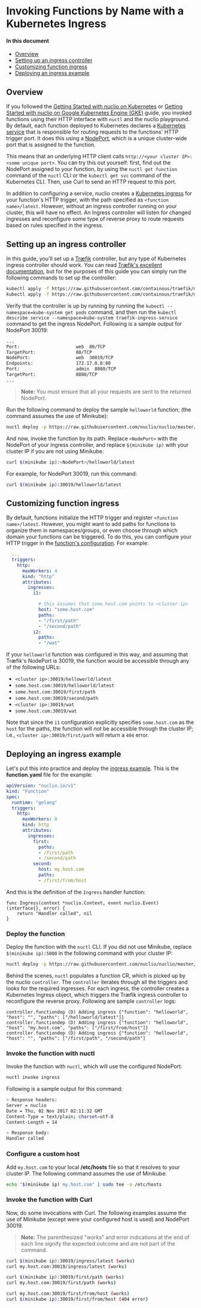 # Invoking Functions by Name with a Kubernetes Ingress

#### In this document

- [Overview](#overview)
- [Setting up an ingress controller](#setting-up-an-ingress-controller)
- [Customizing function ingress](#customizing-function-ingress)
- [Deploying an ingress example](#deploying-an-ingress-example)

## Overview

If you followed the [Getting Started with nuclio on Kubernetes](/docs/setup/k8s/getting-started-k8s.md) or [Getting Started with nuclio on Google Kubernetes Engine (GKE)](/docs/setup/gke/getting-started-gke.md) guide, you invoked functions using their HTTP interface with `nuctl` and the nuclio playground. By default, each function deployed to Kubernetes declares a [Kubernetes service](https://kubernetes.io/docs/concepts/services-networking/service/) that is responsible for routing requests to the functions' HTTP trigger port. It does this using a [NodePort](https://kubernetes.io/docs/concepts/services-networking/service/#type-nodeport), which is a unique cluster-wide port that is assigned to the function.

This means that an underlying HTTP client calls `http://<your cluster IP>:<some unique port>`. You can try this out yourself: first, find out the NodePort assigned to your function, by using the `nuctl get function` command of the `nuctl` CLI or the `kubectl get svc` command of the Kubernetes CLI. Then, use Curl to send an HTTP request to this port.

In addition to configuring a service, nuclio creates a [Kubernetes ingress](https://kubernetes.io/docs/concepts/services-networking/ingress/) for your function's HTTP trigger, with the path specified as `<function name>/latest`. However, without an ingress controller running on your cluster, this will have no effect. An Ingress controller will listen for changed ingresses and reconfigure some type of reverse proxy to route requests based on rules specified in the ingress.

## Setting up an ingress controller

In this guide, you'll set up a [Træfik](https://docs.traefik.io/) controller, but any type of Kubernetes ingress controller should work. You can read [Træfik's excellent documentation](https://docs.traefik.io/user-guide/kubernetes/), but for the purposes of this guide you can simply run the following commands to set up the controller:

```sh
kubectl apply -f https://raw.githubusercontent.com/containous/traefik/master/examples/k8s/traefik-rbac.yaml
kubectl apply -f https://raw.githubusercontent.com/containous/traefik/master/examples/k8s/traefik-deployment.yaml
```

Verify that the controller is up by running by running the `kubectl --namespace=kube-system get pods` command, and then run the `kubectl describe service --namespace=kube-system traefik-ingress-service` command to get the ingress NodePort. Following is a sample output for NodePort 30019:

```sh
...
Port:                     web  80/TCP
TargetPort:               80/TCP
NodePort:                 web  30019/TCP
Endpoints:                172.17.0.8:80
Port:                     admin  8080/TCP
TargetPort:               8080/TCP
...
```

> **Note:** You must ensure that all your requests are sent to the returned NodePort.

Run the following command to deploy the sample `helloworld` function; (the command assumes the use of Minikube):
```sh
nuctl deploy -p https://raw.githubusercontent.com/nuclio/nuclio/master/hack/examples/golang/helloworld/helloworld.go --registry $(minikube ip):5000 helloworld --run-registry localhost:5000
```

And now, invoke the function by its path.
Replace `<NodePort>` with the NodePort of your ingress controller, and replace `${minikube ip)` with your cluster IP if you are not using Minikube:
```sh
curl $(minikube ip):<NodePort>/helloworld/latest
```

For example, for NodePort 30019, run this command:
```sh
curl $(minikube ip):30019/helloworld/latest
```

## Customizing function ingress

By default, functions initialize the HTTP trigger and register `<function name>/latest`. However, you might want to add paths for functions to organize them in namespaces/groups, or even choose through which domain your functions can be triggered. To do this, you can configure your HTTP trigger in the [function's configuration](/docs/concepts/configuring-a-function.md). For example:

```yaml
  ...
  triggers:
    http:
      maxWorkers: 4
      kind: "http"
      attributes:
        ingresses:
          i1:

            # this assumes that some.host.com points to <cluster ip>
            host: "some.host.com"
            paths:
            - "/first/path"
            - "/second/path"
          i2:
            paths:
            - "/wat"
```

If your `helloworld` function was configured in this way, and assuming that Træfik's NodePort is 30019, the function would be accessible through any of the following URLs:

- `<cluster ip>:30019/helloworld/latest`
- `some.host.com:30019/helloworld/latest`
- `some.host.com:30019/first/path`
- `some.host.com:30019/second/path`
- `<cluster ip>:30019/wat`
- `some.host.com:30019/wat`

Note that since the `i1` configuration explicitly specifies `some.host.com` as the `host` for the paths, the function will _not_ be accessible through the cluster IP; i.e., `<cluster ip>:30019/first/path` will return a `404` error.

## Deploying an ingress example

Let's put this into practice and deploy the [ingress example](/hack/examples/golang/ingress/ingress.go). This is the **function.yaml** file for the example:

```yaml
apiVersion: "nuclio.io/v1"
kind: "Function"
spec:
  runtime: "golang"
  triggers:
    http:
      maxWorkers: 8
      kind: http
      attributes:
        ingresses:
          first:
            paths:
            - /first/path
            - /second/path
          second:
            host: my.host.com
            paths:
            - /first/from/host
```

And this is the definition of the `Ingress` handler function: 
```golang
func Ingress(context *nuclio.Context, event nuclio.Event) (interface{}, error) {
	return "Handler called", nil
}
```

### Deploy the function

Deploy the function with the `nuctl` CLI. If you did not use Minikube, replace `$(minikube ip):5000` in the following command with your cluster IP:
```sh
nuctl deploy -p https://raw.githubusercontent.com/nuclio/nuclio/master/hack/examples/golang/ingress/ingress.go --registry $(minikube ip):5000 ingress --run-registry localhost:5000 --verbose
```

Behind the scenes, `nuctl` populates a function CR, which is picked up by the nuclio `controller`. The `controller` iterates through all the triggers and looks for the required ingresses. For each ingress, the controller creates a Kubernetes Ingress object, which triggers the Træfik ingress controller to reconfigure the reverse proxy. Following are sample `controller` logs:

```
controller.functiondep (D) Adding ingress {"function": "helloworld", "host": "", "paths": ["/helloworld/latest"]}
controller.functiondep (D) Adding ingress {"function": "helloworld", "host": "my.host.com", "paths": ["/first/from/host"]}
controller.functiondep (D) Adding ingress {"function": "helloworld", "host": "", "paths": ["/first/path", "/second/path"]
```

### Invoke the function with nuctl

Invoke the function with `nuctl`, which will use the configured NodePort:
```sh
nuctl invoke ingress
```
Following is a sample output for this command:
```sh
> Response headers:
Server = nuclio
Date = Thu, 02 Nov 2017 02:11:32 GMT
Content-Type = text/plain; charset=utf-8
Content-Length = 14

> Response body:
Handler called
```

### Configure a custom host

Add `my.host.com` to your local **/etc/hosts** file so that it resolves to your cluster IP. The following command assumes the use of Minikube:
```sh
echo "$(minikube ip) my.host.com" | sudo tee -a /etc/hosts
```

### Invoke the function with Curl

Now, do some invocations with Curl. The following examples assume the use of Minikube (except were your configured host is used) and NodePort 30019.

> **Note:** The parenthesized "works" and error indications at the end of each line signify the expected outcome and are not part of the command.

```sh
curl $(minikube ip):30019/ingress/latest (works)
curl my.host.com:30019/ingress/latest (works)

curl $(minikube ip):30019/first/path (works)
curl my.host.com:30019/first/path (works)

curl my.host.com:30019/first/from/host (works)
curl $(minikube ip):30019/first/from/host (404 error)
```

